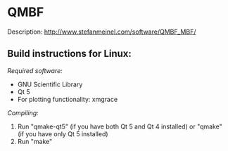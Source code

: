 # QMBF

Description: http://www.stefanmeinel.com/software/QMBF_MBF/

## Build instructions for Linux:

*Required software:*

* GNU Scientific Library
* Qt 5
* For plotting functionality: xmgrace

*Compiling:*

1. Run "qmake-qt5" (if you have both Qt 5 and Qt 4 installed) or "qmake" (if you have only Qt 5 installed)
2. Run "make"
